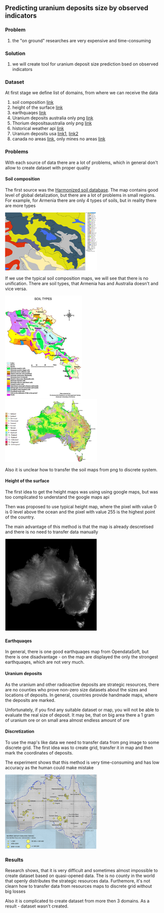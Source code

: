 ##  Predicting uranium deposits size by observed indicators

### Problem

1) the "on ground" researches are very expensive and time-consuming

### Solution

1) we will create tool for uranium deposit size prediction bsed on observed
indicators

### Dataset

At first stage we define list of domains, from where we can receive the data

1) soil composition [link](https://www.fao.org/soils-portal/data-hub/soil-maps-and-databases/harmonized-world-soil-database-v12/en/)
2) height of the surface [link](http://maps.google.com)
3) earthquaqes [link](https://public.opendatasoft.com/explore/dataset/significant-earthquake-database/table/?location=8,41.81636,46.7688&basemap=jawg.light)
1) Uranium deposits australia only png [link](https://www.ga.gov.au/digital-publication/aecr2021/uranium-and-thorium)
1) Thorium depositsaustralia only png [link](https://www.ga.gov.au/digital-publication/aecr2021/uranium-and-thorium)
1) historical weather api [link](https://open-meteo.com/en/docs/historical-weather-api#location_mode=csv_coordinates&timezone=Asia%2FBangkok)
2) Uranium deposits usa [link1](https://www.arcgis.com/home/item.html?id=1ddc80916bb742cfb439fef2cfe56b8d), [link2](https://www.sciencebase.gov/catalog/item/5d1ce678e4b0941bde64cd71)
3) canada no areas [link](https://world-nuclear.org/information-library/country-profiles/countries-a-f/canada-uranium.aspx), only mines no areas [link](https://open.canada.ca/data/en/dataset/ce375e21-8893-11e0-8e6c-6cf049291510)

### Problems

With each source of data there are a lot of problems, which in general don't allow to
create dataset with proper quality

#### Soil composition 

The first source was the [Harmonized soil database](https://www.fao.org/soils-portal/data-hub/soil-maps-and-databases/harmonized-world-soil-database-v12/en/).
The map contains good level of global detalization, but there are a lot of problems 
in small regions. For example, for Armenia there are only 4 types of soils, but in reality there are 
more types

<img src="images/soil_types.jpg" width="300" />

If we use the typical soil composition maps, we will see that there is no unification. There are soil types, that
Armenia has and Australia doesn't and vice versa. 

![biba](images/soil_type_arm.png)<img src="images/soil_type_au.jpg" width="300" />

Also it is unclear how to transfer the soil maps from png to discrete system. 

#### Height of the surface

The first idea to get the height maps was using using google maps, but was too
complicated to understand the google maps api 

Then was proposed to use typical height map, where the pixel with value 0 is 0 level 
above the ocean and the pixel with value 255 is the highest point of the country. 

The main advantage of this method is that the map is already descretised and there is
no need to transfer data manually

<img src="images/height_au.png" width="300" />

#### Earthquaqes

In general, there is one good earthquaqes map from OpendataSoft, but there is one
disadvantage - on the map are displayed the only the strongest earthquaqes, which 
are not very much. 

#### Uranium deposits

As the uranium and other radioactive deposits are strategic resources, there are no 
counties who prove non-zero size datasets about the sizes and locations of deposits. 
In general, countries provide handmade maps, where the deposits are marked. 

Unfortunately, if you find any suitable dataset or map, you will not be able to 
evaluate the real size of deposit. It may be, that on big area there a 1 gram of 
uranium ore or on small area almost endless amount of ore

#### Discretization 

To use the map's like data we need to transfer data from png image to some discrete
grid. The first idea was to  create grid, transfer it in map and then mark
the coordinates of deposits. 

The experiment shows that this method is very time-consuming and has low accuracy 
as the human could make mistake 

<img src="images/uranium_grid.png" width="300" />


### Results

Research shows, that it is very difficult and sometimes almost impossible 
to create dataset based on quasi-opened data. 
The is no county in the world that openly distributes the strategic resources data.
Furthemore, it's not clearn how to transfer data from resources maps to discrete grid
without big losses

Also it is complicated to create dataset from more then 3 domains. As a result - 
dataset wasn't created.
